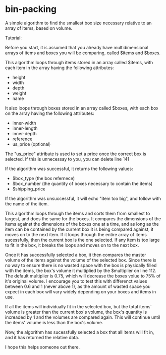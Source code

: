 # bin-packing
A simple algorithm to find the smallest box size necessary relative to an array of items, based on volume.

Tutorial:

Before you start, it is assumed that you already have multidimensional arrays of items and boxes you will be comparing, called $items and $boxes.

This algorithm loops through items stored in an array called $items, with each item in the array having the following attributes:
 - height
 - width
 - depth
 - weight
 - name
 
 It also loops through boxes stored in an array called $boxes, with each box on the array having the following attributes:
 - inner-width
 - inner-length
 - inner-depth
 - reference
 - us_price (optional)
 
The "us_price" attribute is used to set a price once the correct box is selected. If this is unnecessay to you, you can delete line 141
 
If the algorithm was successful, it returns the following values:
 - $box_type (the box refernece)
 - $box_number (the quantity of boxes necessary to contain the items)
 - $shipping_price
 
 If the algorithm was unsuccessful, it will echo "item too big", and follow with the name of the item.
 
 This algorithm loops through the items and sorts them from smallest to largest, and does the same for the boxes. It compares the dimensions of the items against the dimensions of the boxes one at a time, and as long as the item can be contained by the current box it is being compared against, it moves on to the next item. If it loops through the entire array of items sucessfully, then the current box is the one selected. If any item is too large to fit in the box, it breaks the loops and moves on to the next box.
 
 Once it has successfully selected a box, it then compares the master volume of the items against the volume of the selected box. Since there is no way to ensure there is no wasted space with the box is physically filled with the items, the box's volume it multiplied by the $multiplier on line 112. The default multiplier is 0.75, which will decrease the boxes volue to 75% of it's original volume. I encourage you to test this with differenct values between 0.6 and 1 (never above 1), as the amount of wasted space you expect in each box will vary widely depending on your boxes and items in use.

If all the items will individually fit in the selected box, but the total items' volume is greater than the current box's volume, the box's quantity is increaded by 1 and the volumes are compared again. This will continue until the items' volume is less than the box's volume.

Now, the algorithm has sucessfully selected a box that all items will fit in, and it has returned the relative data.

I hope this helps someone out there.
